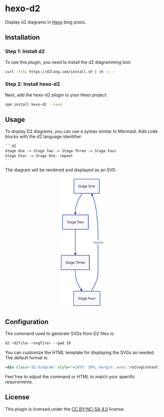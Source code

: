 # hexo-d2

Display d2 diagrams in [Hexo](https://hexo.io/) blog posts.

## Installation

### Step 1: Install d2

To use this plugin, you need to install the d2 diagramming tool:

```bash
curl -fsSL https://d2lang.com/install.sh | sh -s --
```

### Step 2: Install hexo-d2

Next, add the hexo-d2 plugin to your Hexo project:

```bash
npm install hexo-d2 --save
```

## Usage

To display D2 diagrams, you can use a syntax similar to Mermaid. Add code blocks with the d2 language identifier:

``````
```d2
Stage One -> Stage Two -> Stage Three -> Stage Four
Stage Four -> Stage One: repeat
```
``````

The diagram will be rendered and displayed as an SVG:

<div class="d2-diagram" style="width: 30%; margin: auto;"><img src="img/example.svg"> </img></div>

## Configuration

The command used to generate SVGs from D2 files is:

```bash
d2 <d2file> <svgfile> --pad 10
```

You can customize the HTML template for displaying the SVGs as needed. The default format is:

```html
<div class="d2-diagram" style="width: 30%; margin: auto;">${svgContent}</div>
```

Feel free to adjust the command or HTML to match your specific requirements.

## License

This plugin is licensed under the [CC BY-NC-SA 4.0](https://creativecommons.org/licenses/by-nc-sa/4.0/) license.
